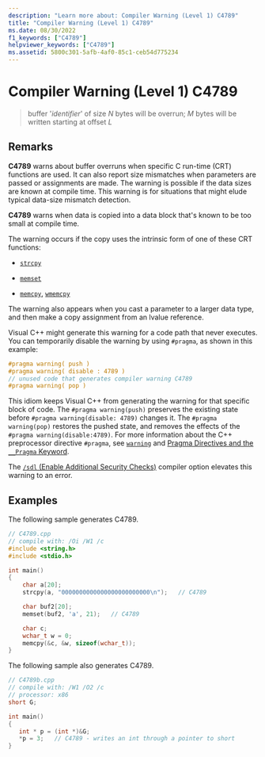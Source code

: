```yaml
---
description: "Learn more about: Compiler Warning (Level 1) C4789"
title: "Compiler Warning (Level 1) C4789"
ms.date: 08/30/2022
f1_keywords: ["C4789"]
helpviewer_keywords: ["C4789"]
ms.assetid: 5800c301-5afb-4af0-85c1-ceb54d775234
---
```

# Compiler Warning (Level 1) C4789

> buffer '*identifier*' of size *N* bytes will be overrun; *M* bytes will be written starting at offset *L*

## Remarks

**C4789** warns about buffer overruns when specific C run-time (CRT) functions are used. It can also report size mismatches when parameters are passed or assignments are made. The warning is possible if the data sizes are known at compile time. This warning is for situations that might elude typical data-size mismatch detection.

**C4789** warns when data is copied into a data block that's known to be too small at compile time.

The warning occurs if the copy uses the intrinsic form of one of these CRT functions:

- [`strcpy`](../../c-runtime-library/reference/strcpy-wcscpy-mbscpy.md)

- [`memset`](../../c-runtime-library/reference/memset-wmemset.md)

- [`memcpy`](../../c-runtime-library/reference/memcpy-wmemcpy.md), [`wmemcpy`](../../c-runtime-library/reference/memcpy-wmemcpy.md)

The warning also appears when you cast a parameter to a larger data type, and then make a copy assignment from an lvalue reference.

Visual C++ might generate this warning for a code path that never executes. You can temporarily disable the warning by using `#pragma`, as shown in this example:

```cpp
#pragma warning( push )
#pragma warning( disable : 4789 )
// unused code that generates compiler warning C4789
#pragma warning( pop )
```

This idiom keeps Visual C++ from generating the warning for that specific block of code. The `#pragma warning(push)` preserves the existing state before `#pragma warning(disable: 4789)` changes it. The `#pragma warning(pop)` restores the pushed state, and removes the effects of the `#pragma warning(disable:4789)`. For more information about the C++ preprocessor directive `#pragma`, see [`warning`](../../preprocessor/warning.md) and [Pragma Directives and the `__Pragma` Keyword](../../preprocessor/pragma-directives-and-the-pragma-keyword.md).

The [`/sdl` (Enable Additional Security Checks)](../../build/reference/sdl-enable-additional-security-checks.md) compiler option elevates this warning to an error.

## Examples

The following sample generates C4789.

```cpp
// C4789.cpp
// compile with: /Oi /W1 /c
#include <string.h>
#include <stdio.h>

int main()
{
    char a[20];
    strcpy(a, "0000000000000000000000000\n");   // C4789

    char buf2[20];
    memset(buf2, 'a', 21);   // C4789

    char c;
    wchar_t w = 0;
    memcpy(&c, &w, sizeof(wchar_t));
}
```

The following sample also generates C4789.

```cpp
// C4789b.cpp
// compile with: /W1 /O2 /c
// processor: x86
short G;

int main()
{
   int * p = (int *)&G;
   *p = 3;   // C4789 - writes an int through a pointer to short
}
```
